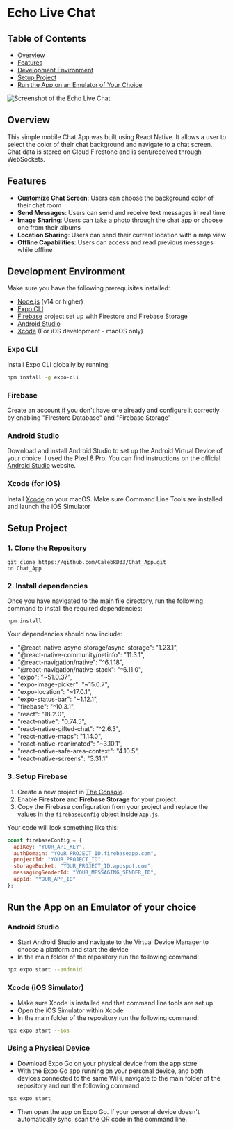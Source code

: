 # Echo Live Chat

## Table of Contents

- [Overview](#overview)
- [Features](#features)
- [Development Environment](#development-environment)
- [Setup Project](#setup-project)
- [Run the App on an Emulator of Your Choice](#run-the-app-on-an-emulator-of-your-choice)

![Screenshot of the Echo Live Chat](img/Chat_App.png)

## Overview

This simple mobile Chat App was built using React Native. It allows a user to select the color of their chat background and navigate to a chat screen. Chat data is stored on Cloud Firestone and is sent/received through WebSockets.

## Features

- **Customize Chat Screen**: Users can choose the background color of their chat room
- **Send Messages**: Users can send and receive text messages in real time
- **Image Sharing**: Users can take a photo through the chat app or choose one from their albums 
- **Location Sharing**: Users can send their current location with a map view
- **Offline Capabilities**: Users can access and read previous messages while offline

## Development Environment

Make sure you have the following prerequisites installed:

- [Node.js](https://nodejs.org/) (v14 or higher)
- [Expo CLI](https://docs.expo.dev/get-started/installation/)
- [Firebase](https://console.firebase.google.com) project set up with Firestore and Firebase Storage
- [Android Studio](https://developer.android.com/studio)
- [Xcode](https://developer.apple.com/xcode/) (For iOS development - macOS only)

### Expo CLI 

Install Expo CLI globally by running:

```bash
npm install -g expo-cli
```

### Firebase

Create an account if you don't have one already and configure it correctly by enabling "Firestore Database" and "Firebase Storage"

### Android Studio

Download and install Android Studio to set up the Android Virtual Device of your choice. I used the Pixel 8 Pro. You can find instructions on the official [Android Studio](https://developer.android.com/studio) website.

### Xcode (for iOS)

Install [Xcode](https://developer.apple.com/xcode/) on your macOS. Make sure Command Line Tools are installed and launch the iOS Simulator 

## Setup Project

### 1. Clone the Repository 

```
git clone https://github.com/CalebRD33/Chat_App.git
cd Chat_App
```

### 2. Install dependencies

Once you have navigated to the main file directory, run the following command to install the required dependencies:
```
npm install
```

Your dependencies should now include:

- "@react-native-async-storage/async-storage": "1.23.1",
- "@react-native-community/netinfo": "11.3.1",
- "@react-navigation/native": "^6.1.18",
- "@react-navigation/native-stack": "^6.11.0",
- "expo": "~51.0.37",
- "expo-image-picker": "~15.0.7",
- "expo-location": "~17.0.1",
- "expo-status-bar": "~1.12.1",
- "firebase": "^10.3.1",
- "react": "18.2.0",
- "react-native": "0.74.5",
- "react-native-gifted-chat": "^2.6.3",
- "react-native-maps": "1.14.0",
- "react-native-reanimated": "~3.10.1",
- "react-native-safe-area-context": "4.10.5",
- "react-native-screens": "3.31.1"

### 3. Setup Firebase

1. Create a new project in [The Console](https://console.firebase.google.com).
2. Enable **Firestore** and **Firebase Storage** for your project.
3. Copy the Firebase configuration from your project and replace the values in the ```firebaseConfig``` object inside ```App.js```.

Your code will look something like this:

```js
const firebaseConfig = {
  apiKey: "YOUR_API_KEY",
  authDomain: "YOUR_PROJECT_ID.firebaseapp.com",
  projectId: "YOUR_PROJECT_ID",
  storageBucket: "YOUR_PROJECT_ID.appspot.com",
  messagingSenderId: "YOUR_MESSAGING_SENDER_ID",
  appId: "YOUR_APP_ID"
};
```

## Run the App on an Emulator of your choice

### Android Studio

- Start Android Studio and navigate to the Virtual Device Manager to choose a platform and start the device
- In the main folder of the repository run the following command:
```bash
npx expo start --android
```

### Xcode (iOS Simulator)

- Make sure Xcode is installed and that command line tools are set up
- Open the iOS Simulator within Xcode
- In the main folder of the repository run the following command:
```bash
npx expo start --ios
```

### Using a Physical Device

- Download Expo Go on your physical device from the app store
- With the Expo Go app running on your personal device, and both devices connected to the same WiFi, navigate to the main folder of the repository and run the following command:
```bash
npx expo start 
```
- Then open the app on Expo Go. If your personal device doesn't automatically sync, scan the QR code in the command line.